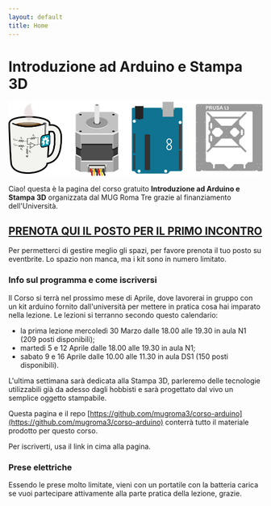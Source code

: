 ```yaml
---
layout: default
title: Home
---
```


# Introduzione ad Arduino e Stampa 3D
![mug_arduino_stampa3d](images/header_introduzione.png "Mug StepperMotor Arduino Stampa3D")

Ciao! questa è la pagina del corso gratuito **Introduzione ad Arduino e Stampa 3D** organizzata dal MUG Roma Tre grazie al finanziamento dell'Università.

## [PRENOTA QUI IL POSTO PER IL PRIMO INCONTRO](https://www.eventbrite.it/e/biglietti-introduzione-ad-arduino-e-alla-stampa-3d-prima-lezione-22663331635)

Per permetterci di gestire meglio gli spazi, per favore prenota il tuo posto su eventbrite. Lo spazio non manca, ma i kit sono in numero limitato. 

### Info sul programma e come iscriversi

Il Corso si terrà nel prossimo mese di Aprile, dove lavorerai in gruppo con un kit arduino fornito dall'università per mettere in pratica cosa hai imparato nella lezione. 
Le lezioni si terranno secondo questo calendario:

* la prima lezione mercoledì 30 Marzo dalle 18.00 alle 19.30 in aula N1 (209 posti disponibili);
* martedì 5 e 12 Aprile dalle 18.00 alle 19.30 in aula N1;
* sabato 9 e 16 Aprile dalle 10.00 alle 11.30 in aula DS1 (150 posti disponibili). 

L'ultima settimana sarà dedicata alla Stampa 3D, parleremo delle tecnologie utilizzabili già da adesso dagli hobbisti e sarà progettato dal vivo un semplice oggetto stampabile.


Questa pagina e il repo [https://github.com/mugroma3/corso-arduino](https://github.com/mugroma3/corso-arduino) conterrà tutto il materiale prodotto per questo corso.

Per iscriverti, usa il link in cima alla pagina.

### Prese elettriche

Essendo le prese molto limitate, vieni con un portatile con la batteria carica se vuoi partecipare attivamente alla parte pratica della lezione, grazie.

